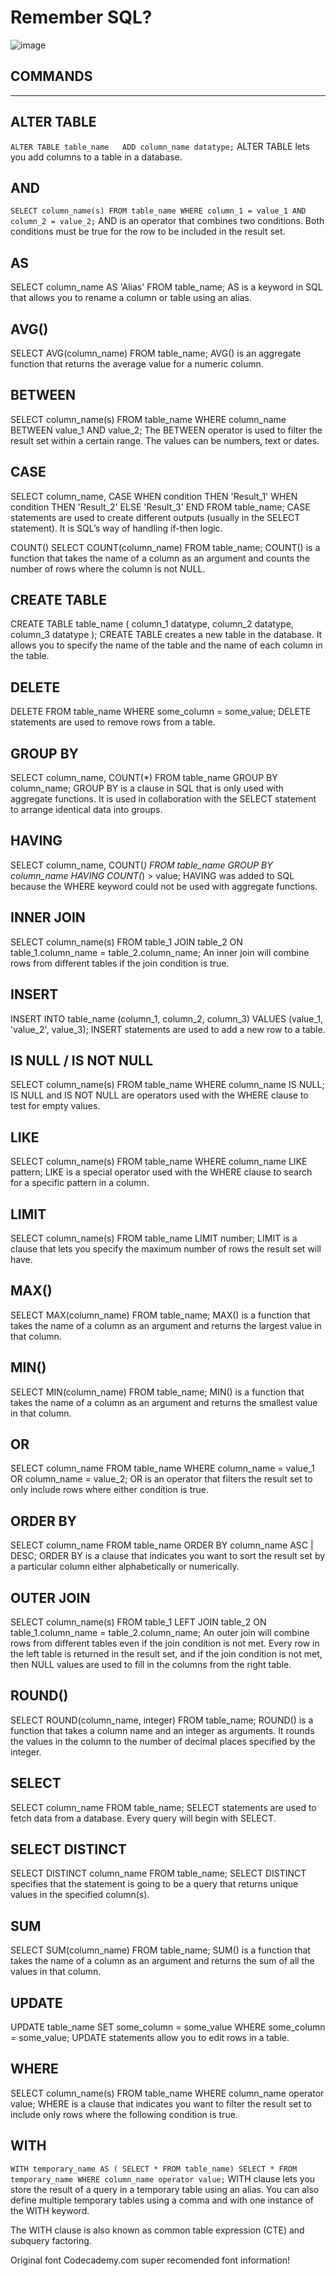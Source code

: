 # Remember SQL?

![image](https://media.tenor.com/images/56ad39c772d3917c2457c2b8c22dea6d/tenor.gif)

## COMMANDS
------------

## ALTER TABLE
`ALTER TABLE table_name  
ADD column_name datatype;`
ALTER TABLE lets you add columns to a table in a database.


## AND
`SELECT column_name(s)
FROM table_name
WHERE column_1 = value_1
AND   column_2 = value_2;`
AND is an operator that combines two conditions. Both conditions must be true for the row to be included in the result set.

## AS
SELECT column_name AS 'Alias'
FROM table_name;
AS is a keyword in SQL that allows you to rename a column or table using an alias.

## AVG()
SELECT AVG(column_name)
FROM table_name;
AVG() is an aggregate function that returns the average value for a numeric column.

## BETWEEN
SELECT column_name(s)
FROM table_name
WHERE column_name BETWEEN value_1 AND value_2;
The BETWEEN operator is used to filter the result set within a certain range. The values can be numbers, text or dates.

## CASE
SELECT column_name,
  CASE
    WHEN condition THEN 'Result_1'
    WHEN condition THEN 'Result_2'
    ELSE 'Result_3'
  END
FROM table_name;
CASE statements are used to create different outputs (usually in the SELECT statement). It is SQL’s way of handling if-then logic.

COUNT()
SELECT COUNT(column_name)
FROM table_name;
COUNT() is a function that takes the name of a column as an argument and counts the number of rows where the column is not NULL.

## CREATE TABLE
CREATE TABLE table_name (
  column_1 datatype, 
  column_2 datatype, 
  column_3 datatype
);
CREATE TABLE creates a new table in the database. It allows you to specify the name of the table and the name of each column in the table.

## DELETE
DELETE FROM table_name
WHERE some_column = some_value;
DELETE statements are used to remove rows from a table.

## GROUP BY
SELECT column_name, COUNT(*)
FROM table_name
GROUP BY column_name;
GROUP BY is a clause in SQL that is only used with aggregate functions. It is used in collaboration with the SELECT statement to arrange identical data into groups.

## HAVING
SELECT column_name, COUNT(*)
FROM table_name
GROUP BY column_name
HAVING COUNT(*) > value;
HAVING was added to SQL because the WHERE keyword could not be used with aggregate functions.

## INNER JOIN
SELECT column_name(s)
FROM table_1
JOIN table_2
  ON table_1.column_name = table_2.column_name;
An inner join will combine rows from different tables if the join condition is true.

## INSERT
INSERT INTO table_name (column_1, column_2, column_3) 
VALUES (value_1, 'value_2', value_3);
INSERT statements are used to add a new row to a table.

## IS NULL / IS NOT NULL
SELECT column_name(s)
FROM table_name
WHERE column_name IS NULL;
IS NULL and IS NOT NULL are operators used with the WHERE clause to test for empty values.

## LIKE
SELECT column_name(s)
FROM table_name
WHERE column_name LIKE pattern;
LIKE is a special operator used with the WHERE clause to search for a specific pattern in a column.

## LIMIT
SELECT column_name(s)
FROM table_name
LIMIT number;
LIMIT is a clause that lets you specify the maximum number of rows the result set will have.

## MAX()
SELECT MAX(column_name)
FROM table_name;
MAX() is a function that takes the name of a column as an argument and returns the largest value in that column.

## MIN()
SELECT MIN(column_name)
FROM table_name;
MIN() is a function that takes the name of a column as an argument and returns the smallest value in that column.

## OR
SELECT column_name
FROM table_name
WHERE column_name = value_1
   OR column_name = value_2;
OR is an operator that filters the result set to only include rows where either condition is true.

## ORDER BY
SELECT column_name
FROM table_name
ORDER BY column_name ASC | DESC;
ORDER BY is a clause that indicates you want to sort the result set by a particular column either alphabetically or numerically.

## OUTER JOIN
SELECT column_name(s)
FROM table_1
LEFT JOIN table_2
  ON table_1.column_name = table_2.column_name;
An outer join will combine rows from different tables even if the join condition is not met. Every row in the left table is returned in the result set, and if the join condition is not met, then NULL values are used to fill in the columns from the right table.

## ROUND()
SELECT ROUND(column_name, integer)
FROM table_name;
ROUND() is a function that takes a column name and an integer as arguments. It rounds the values in the column to the number of decimal places specified by the integer.

## SELECT
SELECT column_name 
FROM table_name;
SELECT statements are used to fetch data from a database. Every query will begin with SELECT.

## SELECT DISTINCT
SELECT DISTINCT column_name
FROM table_name;
SELECT DISTINCT specifies that the statement is going to be a query that returns unique values in the specified column(s).

## SUM
SELECT SUM(column_name)
FROM table_name;
SUM() is a function that takes the name of a column as an argument and returns the sum of all the values in that column.

## UPDATE
UPDATE table_name
SET some_column = some_value
WHERE some_column = some_value;
UPDATE statements allow you to edit rows in a table.

## WHERE
SELECT column_name(s)
FROM table_name
WHERE column_name operator value;
WHERE is a clause that indicates you want to filter the result set to include only rows where the following condition is true.

## WITH
``WITH temporary_name AS (
   SELECT *
   FROM table_name)
SELECT *
FROM temporary_name
WHERE column_name operator value;``
WITH clause lets you store the result of a query in a temporary table using an alias. You can also define multiple temporary tables using a comma and with one instance of the WITH keyword.

The WITH clause is also known as common table expression (CTE) and subquery factoring.

Original font Codecademy.com super recomended font information!